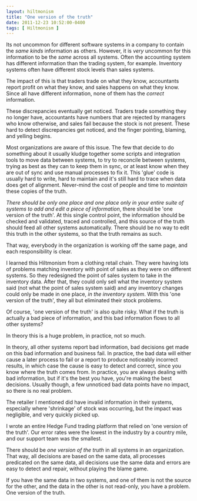 ```yaml
---
layout: hiltmonism
title: "One version of the truth"
date: 2011-12-23 10:52:00-0400
tags: [ Hiltmonism ]
---
```


Its not uncommon for different software systems in a company to contain the *same kinds* information as others. However, it is *very* uncommon for this information to be the *same* across all systems. Often the accounting system has different information than the trading system, for example.  Inventory systems often have different stock levels than sales systems.

The impact of this is that traders trade on what they know, accountants report profit on what they know, and sales happens on what they know. Since all have different information, none of them has the *correct* information.

These discrepancies eventually get noticed. Traders trade something they no longer have, accountants have numbers that are rejected by managers who know otherwise, and sales fail because the stock is not present. These hard to detect discrepancies get noticed, and the finger pointing, blaming, and yelling begins.

Most organizations are aware of this issue. The few that decide to do something about it usually kludge together some scripts and integration tools to move data between systems, to try to reconcile between systems, trying as best as they can to keep them in sync, or at least know when they are out of sync and use manual processes to fix it.  This 'glue' code is usually hard to write, hard to maintain and it's still hard to trace when data does get of alignment. Never-mind the cost of people and time to *maintain* these copies of the truth.

*There should be only one place and one place only in your entire suite of systems to add and edit a piece of information*, there should be 'one version of the truth'. At this single control point, the information should be checked and validated, traced and controlled, and this source of the truth should feed all other systems automatically. There should be no way to edit this truth in the other systems, so that the truth remains as such.

That way, everybody in the organization is working off the same page, and each responsibility is clear.

I learned this Hiltmonism from a clothing retail chain. They were having lots of problems matching inventory with point of sales as they were on different systems. So they redesigned the point of sales system to take in the inventory data. After that, they could only sell what the inventory system said (not what the point of sales system said) and any inventory changes could only be made in one place, *in the inventory system*.  With this 'one version of the truth', they all but eliminated their stock problems.

Of course, 'one version of the truth' is also quite risky. What if the truth is actually a bad piece of information, and this bad information flows to all other systems?  

In theory this is a huge problem, in practice, not so much.

In theory, all other systems report bad information, bad decisions get made on this bad information and business fail.  In practice, the bad data will either cause a later process to fail or a report to produce noticeably incorrect results, in which case the cause is easy to detect and correct, since you know where the truth comes from. In practice, you are always dealing with bad information, but if it's the best you have, you're making the best decisions. Usually though, a few unnoticed bad data points have no impact, so there is no real problem.  

The retailer I mentioned did have invalid information in their systems, especially where 'shrinkage' of stock was occurring, but the impact was negligible, and very quickly picked up.

I wrote an entire Hedge Fund trading platform that relied on 'one version of the truth'. Our error rates were the lowest in the industry by a country mile, and our support team was the smallest.

There should be *one version of the truth* in all systems in an organization. That way, all decisions are based on the same data, all processes predicated on the same data, all decisions use the same data and errors are easy to detect and repair, without playing the blame game.

If you have the same data in two systems, and one of them is not the source for the other, and the data in the other is not read-only, you have a problem. One version of the truth.
